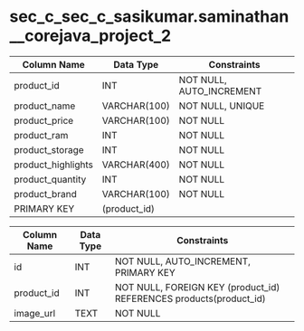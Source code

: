 # sec_c_sec_c_sasikumar.saminathan__corejava_project_2

| Column Name      | Data Type         | Constraints           |
|------------------|-------------------|-----------------------|
| product_id       | INT               | NOT NULL, AUTO_INCREMENT |
| product_name     | VARCHAR(100)      | NOT NULL, UNIQUE     |
| product_price    | VARCHAR(100)      | NOT NULL             |
| product_ram      | INT               | NOT NULL             |
| product_storage  | INT               | NOT NULL             |
| product_highlights | VARCHAR(400)     | NOT NULL             |
| product_quantity | INT               | NOT NULL             |
| product_brand    | VARCHAR(100)      | NOT NULL             |
| PRIMARY KEY     | (product_id)      |                       |

| Column Name | Data Type | Constraints                       |
|-------------|-----------|-----------------------------------|
| id          | INT       | NOT NULL, AUTO_INCREMENT, PRIMARY KEY |
| product_id  | INT       | NOT NULL, FOREIGN KEY (product_id) REFERENCES products(product_id) |
| image_url   | TEXT      | NOT NULL                          |






